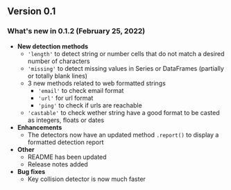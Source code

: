 ## Version 0.1

### What's new in 0.1.2 (February 25, 2022)

+ **New detection methods**
    + `'length'` to detect string or number cells that do not match a desired number of characters
    + `'missing'` to detect missing values in Series or DataFrames (partially or totally blank lines)
    + 3 new methods related to web formatted strings
        * `'email'` to check email format
        * `'url'` for url format
        * `'ping'` to check if urls are reachable
    + `'castable'` to check wether string have a good format to be casted as integers, floats or dates
+ **Enhancements**
    + The detectors now have an updated method `.report()` to display a formatted detection report
+ **Other**
    + README has been updated
    + Release notes added
+ **Bug fixes**
    + Key collision detector is now much faster

